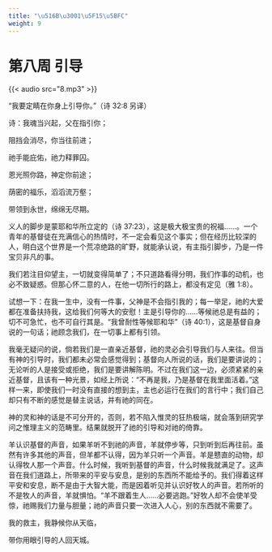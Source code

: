 ```yaml
---
title: "\u516B\u3001\u5F15\u5BFC"
weight: 9
---
```


# 第八周 引导

{{< audio src="8.mp3" >}}


“我要定睛在你身上引导你。”（诗 32:8 另译）

诗：我魂当兴起，父在指引你；

阻挡会消尽，你当往前进；

祂手能庇佑，祂力释罪囚。

恩光照你路，神定你前途；

荫密的福乐，滔滔流万壑；

带领到永世，绵绵无尽期。

义人的脚步是蒙耶和华所立定的（诗 37:23），这是极大极宝贵的祝福……。一个青年的基督徒在充满信心的热情时，不一定会看见这个事实；但在经历比较深的人，明白这个世界是一个荒凉绝路的旷野，就能承认说，有主指引脚步，乃是一件宝贝非凡的事。

我们若注目仰望主，一切就变得简单了；不只道路看得分明，我们作事的动机，也必不致疑惑。但那心怀二意的人，在他一切所行的路上，都没有定见（雅 1:8）。

试想一下：在我一生中，没有一件事，父神是不会指引我的；每一举足，祂的大爱都在准备扶持我，这给我们何等大的安慰！主是引导你的……等候祂总是有益的；切不可急忙，也不可自行其是。“我曾耐性等候耶和华”（诗 40:1），这是基督自身说的一句话；祂顾念我们，在一切事上都有引领。

我毫无疑问的说，倘若我们是一直亲近基督，祂的灵必会引导我们与人来往。但当有神的引导时，我们都未必常会感觉得到；基督向人所说的话，我们是要讲说的；无论听的人是接受或拒绝，我们是要讲解陈明。不过在我们这一边，必须紧紧的亲近基督，且该有一种光景，如经上所说：“不再是我，乃是基督在我里面活着。”这样一来，即使我们一时没有直接的想到主，主也必运行在我们的言行中；我们自己却只有不断的感觉是替主说话，并有祂的同在。

神的灵和神的话是不可分开的，否则，若不陷入惟灵的狂热极端，就会落到研究学问之惟理主义的范畴里。结果就脱开了祂的引导和对祂的倚靠。

羊认识基督的声音，如果羊听不到祂的声音，羊就停步等，只到听到后再往前。虽然有许多其他的声音，但羊都不认得，因为羊只听一个声音。羊是戆直的动物，却认得牧人那一个声音。什么时候，我听到基督的声音，什么时候我就满足了。这声音在我们道路上，所带来的平安与安息，是别的东西所不能给予的。我们得着这样平安和安息，断不是由于大智大能，而是因着听见并认识好牧人的声音。若所听的不是牧人的声音，羊就惧怕。“羊不跟着生人……必要逃跑。”好牧人却不会使羊受惊，祂赐我们力量与胆量；祂的声音只要一次进入人心，别的东西就不需要了。

我的救主，我静候你从天临，

带你用眼引导的人回天城。